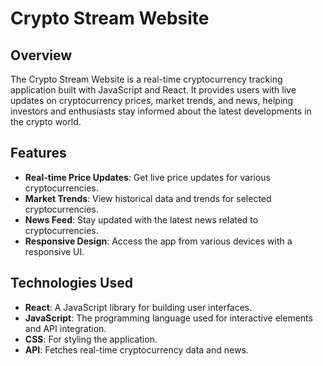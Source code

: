 # Crypto Stream Website

## Overview

The Crypto Stream Website is a real-time cryptocurrency tracking application built with JavaScript and React. It provides users with live updates on cryptocurrency prices, market trends, and news, helping investors and enthusiasts stay informed about the latest developments in the crypto world.

## Features

- **Real-time Price Updates**: Get live price updates for various cryptocurrencies.
- **Market Trends**: View historical data and trends for selected cryptocurrencies.
- **News Feed**: Stay updated with the latest news related to cryptocurrencies.
- **Responsive Design**: Access the app from various devices with a responsive UI.

## Technologies Used

- **React**: A JavaScript library for building user interfaces.
- **JavaScript**: The programming language used for interactive elements and API integration.
- **CSS**: For styling the application.
- **API**: Fetches real-time cryptocurrency data and news.
